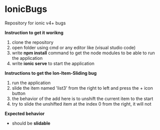 # IonicBugs
Repository for ionic v4+ bugs

**Instruction to get it worikng**
1. clone the repository
2. open folder using cmd or any editor like (visual studio code)
3. write **npm install** command to get the node modules to be able to run the application
4. write **ionic serve** to start the application



**Instructions to get the Ion-Item-Sliding bug**
1. run the application
2. slide the item named 'list3' from the right to left and press the + icon button
3. the behavior of the add here is to unshift the current item to the start
4. try to slide the unshifted item at the index 0 from the right, it will not

**Expected behavior**
- should be **slidable**
